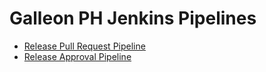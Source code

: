# Galleon PH Jenkins Pipelines

- [Release Pull Request Pipeline](./release-pull-request/)
- [Release Approval Pipeline](./release-approval/)